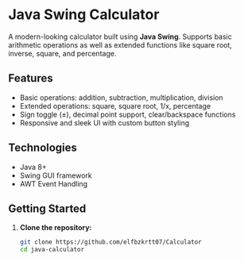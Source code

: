 # Java Swing Calculator

A modern-looking calculator built using **Java Swing**. Supports basic arithmetic operations as well as extended functions like square root, inverse, square, and percentage.

##  Features

- Basic operations: addition, subtraction, multiplication, division
- Extended operations: square, square root, 1/x, percentage
- Sign toggle (±), decimal point support, clear/backspace functions
- Responsive and sleek UI with custom button styling

## Technologies

- Java 8+
- Swing GUI framework
- AWT Event Handling

##  Getting Started

1. **Clone the repository:**
   ```bash
   git clone https://github.com/elfbzkrtt07/Calculator
   cd java-calculator
